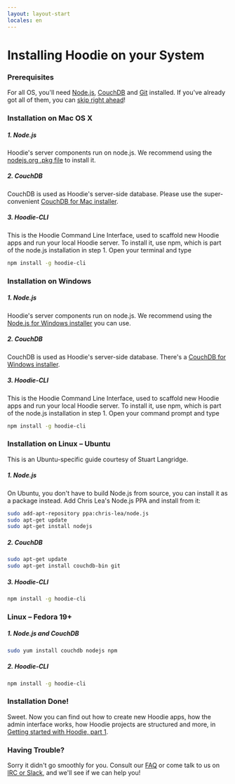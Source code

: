 ```yaml
---
layout: layout-start
locales: en
---
```


# Installing Hoodie on your System

### Prerequisites
For all OS, you'll need <a href="http://nodejs.org/" target="_blank">Node.js</a>, <a href="http://couchdb.apache.org/" target="_blank">CouchDB</a> and <a href="http://git-scm.com/" target="_blank">Git</a> installed. If you've already got all of them, you can <a href="../start/getting-started/getting-started-1.html">skip right ahead</a>!

### Installation on Mac OS X
##### 1. Node.js
Hoodie's server components run on node.js. We recommend using the <a href="https://nodejs.org/" target="_blank">nodejs.org .pkg file</a> to install it.
##### 2. CouchDB
CouchDB is used as Hoodie's server-side database. Please use the super-convenient <a href="http://couchdb.apache.org/#download" target="_blank">CouchDB for Mac installer</a>.
##### 3. Hoodie-CLI
This is the Hoodie Command Line Interface, used to scaffold new Hoodie apps and run your local Hoodie server. To install it, use npm, which is part of the node.js installation in step 1. Open your terminal and type

```bash
npm install -g hoodie-cli
```

### Installation on Windows
##### 1. Node.js
Hoodie's server components run on node.js. We recommend using the <a href="http://nodejs.org/download/" target="_blank">Node.js for Windows installer</a> you can use.
##### 2. CouchDB
CouchDB is used as Hoodie's server-side database. There's a <a href="http://couchdb.apache.org/#download" target="_blank">CouchDB for Windows installer</a>.
##### 3. Hoodie-CLI
This is the Hoodie Command Line Interface, used to scaffold new Hoodie apps and run your local Hoodie server. To install it, use npm, which is part of the node.js installation in step 1. Open your command prompt and type

```bash
npm install -g hoodie-cli
```


### Installation on Linux – Ubuntu
This is an Ubuntu-specific guide courtesy of Stuart Langridge.
##### 1. Node.js
On Ubuntu, you don't have to build Node.js from source, you can install it as a package instead. Add Chris Lea's Node.js PPA and install from it:

```bash
sudo add-apt-repository ppa:chris-lea/node.js
sudo apt-get update
sudo apt-get install nodejs
```

##### 2. CouchDB

```bash
sudo apt-get update
sudo apt-get install couchdb-bin git
```

##### 3. Hoodie-CLI
```bash
npm install -g hoodie-cli
```

### Linux – Fedora 19+
##### 1. Node.js and CouchDB

```bash
sudo yum install couchdb nodejs npm
```

##### 2. Hoodie-CLI
```bash
npm install -g hoodie-cli
```

### Installation Done!
Sweet. Now you can find out how to create new Hoodie apps, how the admin interface works, how Hoodie projects are structured and more, in <a href="../start/getting-started/getting-started-1.html">Getting started with Hoodie, part 1</a>.

### Having Trouble?
Sorry it didn't go smoothly for you. Consult our <a href="http://faq.hood.ie" target="_blank">FAQ</a> or come talk to us on <a href="http://hood.ie/chat" target="_blank">IRC or Slack</a>, and we'll see if we can help you!


